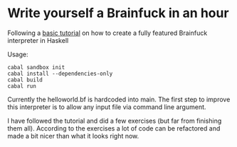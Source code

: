 Write yourself a Brainfuck in an hour
==========================

Following a [basic tutorial](https://github.com/quchen/articles/blob/master/write_yourself_a_brainfuck.md) on how to create a fully featured Brainfuck interpreter in Haskell

Usage:

    cabal sandbox init
    cabal install --dependencies-only
    cabal build
    cabal run

Currently the helloworld.bf is hardcoded into main. The first step to improve
this interpreter is to allow any input file via command line argument.

I have followed the tutorial and did a few exercises (but far from finishing
them all). According to the exercises a lot of code can be refactored and made a
bit nicer than what it looks right now.
